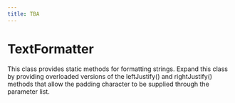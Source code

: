 ```yaml
---
title: TBA
---
```

# TextFormatter

This class provides static methods for formatting strings. Expand this class by providing overloaded versions of the leftJustify() and rightJustify() methods that allow the padding character to be supplied through the parameter list.
